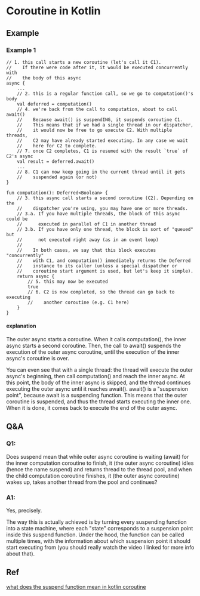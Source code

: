 # Coroutine in Kotlin
## Example 
### Example 1

```
// 1. this call starts a new coroutine (let's call it C1).
//    If there were code after it, it would be executed concurrently with
//    the body of this async
async {
    ...
    // 2. this is a regular function call, so we go to computation()'s body
    val deferred = computation()
    // 4. we're back from the call to computation, about to call await()
    //    Because await() is suspendING, it suspends coroutine C1.
    //    This means that if we had a single thread in our dispatcher, 
    //    it would now be free to go execute C2. With multiple threads,
    //    C2 may have already started executing. In any case we wait 
    //    here for C2 to complete.
    // 7. once C2 completes, C1 is resumed with the result `true` of C2's async
    val result = deferred.await() 
    ...
    // 8. C1 can now keep going in the current thread until it gets 
    //    suspended again (or not)
}

fun computation(): Deferred<Boolean> {
    // 3. this async call starts a second coroutine (C2). Depending on the 
    //    dispatcher you're using, you may have one or more threads.
    // 3.a. If you have multiple threads, the block of this async could be
    //      executed in parallel of C1 in another thread
    // 3.b. If you have only one thread, the block is sort of "queued" but 
    //      not executed right away (as in an event loop)
    //
    //    In both cases, we say that this block executes "concurrently"
    //    with C1, and computation() immediately returns the Deferred
    //    instance to its caller (unless a special dispatcher or 
    //    coroutine start argument is used, but let's keep it simple).
    return async {
        // 5. this may now be executed
        true
        // 6. C2 is now completed, so the thread can go back to executing 
        //    another coroutine (e.g. C1 here)
    }
}
```

#### explanation

The outer async starts a coroutine. When it calls computation(), the inner async starts a second coroutine. Then, the call to await() suspends the execution of the outer async coroutine, until the execution of the inner async's coroutine is over.

You can even see that with a single thread: the thread will execute the outer async's beginning, then call computation() and reach the inner async. At this point, the body of the inner async is skipped, and the thread continues executing the outer async until it reaches await(). await() is a "suspension point", because await is a suspending function. This means that the outer coroutine is suspended, and thus the thread starts executing the inner one. When it is done, it comes back to execute the end of the outer async.


## Q&A
### Q1:
Does suspend mean that while outer async coroutine is waiting (await) for the inner computation coroutine to finish, it (the outer async coroutine) idles (hence the name suspend) and returns thread to the thread pool, and when the child computation coroutine finishes, it (the outer async coroutine) wakes up, takes another thread from the pool and continues?

### A1:
Yes, precisely.

The way this is actually achieved is by turning every suspending function into a state machine, where each "state" corresponds to a suspension point inside this suspend function. Under the hood, the function can be called multiple times, with the information about which suspension point it should start executing from (you should really watch the video I linked for more info about that).

## Ref
[what does the suspend function mean in kotlin coroutine](https://stackoverflow.com/questions/47871868/what-does-the-suspend-function-mean-in-a-kotlin-coroutine)
